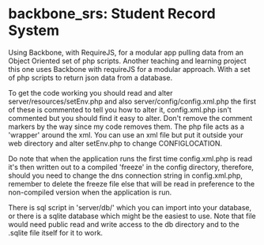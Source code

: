backbone_srs: Student Record System
===================================

Using Backbone, with RequireJS, for a modular app pulling data from an Object Oriented set of php scripts. Another teaching and learning project this one uses Backbone with requireJS for a modular approach. With a set of php scripts to return json data from a database.

To get the code working you should read and alter server/resources/setEnv.php and also server/config/config.xml.php the first of these is commented to tell you how to alter it, config.xml.php isn't commented but you should find it easy to alter.  Don't remove the comment markers by the way since my code removes them.  The php file acts as a 'wrapper' around the xml.  You can use an xml file but put it outside your web directory and alter setEnv.php to change CONFIGLOCATION.

Do note that when the application runs the first time config.xml.php is read it's then written out to a compiled 'freeze' in the config directory, therefore, should you need to change the dns connection string in config.xml.php, remember to delete the freeze file else that will be read in preference to the non-compiled version when the application is run.

There is sql script in 'server/db/' which you can import into your database, or there is a sqlite database which might be the easiest to use.  Note that file would need public read and write access to the db directory and to the .sqlite file itself for it to work.

